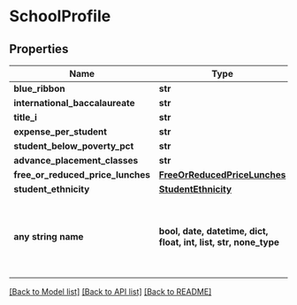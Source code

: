 # SchoolProfile


## Properties
Name | Type | Description | Notes
------------ | ------------- | ------------- | -------------
**blue_ribbon** | **str** |  | [optional] 
**international_baccalaureate** | **str** |  | [optional] 
**title_i** | **str** |  | [optional] 
**expense_per_student** | **str** |  | [optional] 
**student_below_poverty_pct** | **str** |  | [optional] 
**advance_placement_classes** | **str** |  | [optional] 
**free_or_reduced_price_lunches** | [**FreeOrReducedPriceLunches**](FreeOrReducedPriceLunches.md) |  | [optional] 
**student_ethnicity** | [**StudentEthnicity**](StudentEthnicity.md) |  | [optional] 
**any string name** | **bool, date, datetime, dict, float, int, list, str, none_type** | any string name can be used but the value must be the correct type | [optional]

[[Back to Model list]](../README.md#documentation-for-models) [[Back to API list]](../README.md#documentation-for-api-endpoints) [[Back to README]](../README.md)


